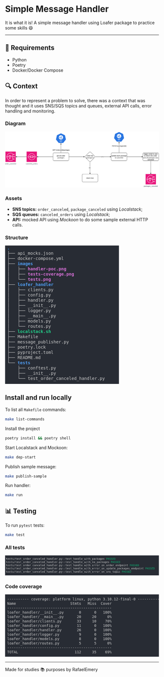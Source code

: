 # Simple Message Handler

It is what it is! A simple message handler using Loafer package to practice some skills :smile:

---

## :hammer: Requirements

- Python
- Poetry
- Docker/Docker Compose

## :mag: Context

In order to represent a problem to solve, there was a context that was thought and it uses SNS/SQS topics and queues, external API calls, error handling and monitoring.

### Diagram

![flow](./images/handler-poc.png)

### Assets

- **SNS topics:** `order_canceled`, `package_canceled` using *Localstack*;
- **SQS queues:** `canceled_orders` using *Localstack*;
- **API:** mocked API using *Mockoon* to do some sample external HTTP calls.

### Structure

![structure](./images/structure.png)

## Install and run locally

To list all `Makefile` commands:

```bash
make list-commands
```

Install the project

```bash
poetry install && poetry shell
```

Start Localstack and Mockoon:

```bash
make dep-start
```

Publish sample message:

```bash
make publish-sample
```

Run handler:

```bash
make run
```

## :bar_chart: Testing

To run `pytest` tests:

```bash
make test
```

### All tests

![tests](./images/tests.png)

### Code coverage

![coverage](./images/tests-coverage.png)

---

Made for studies :books: purposes by RafaelEmery
